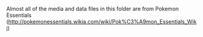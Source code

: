 Almost all of the media and data files in this folder are from Pokemon Essentials (http://pokemonessentials.wikia.com/wiki/Pok%C3%A9mon_Essentials_Wiki)
